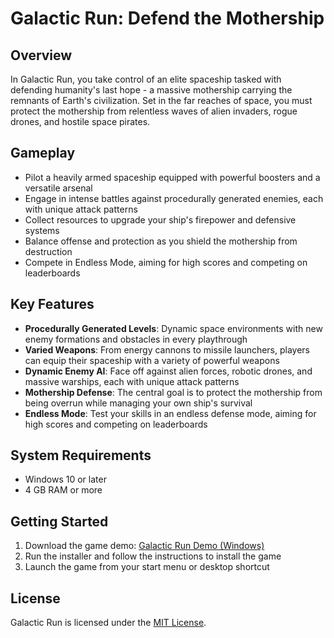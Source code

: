 **Galactic Run: Defend the Mothership**
==============================

**Overview**
--------

In Galactic Run, you take control of an elite spaceship tasked with defending humanity's last hope - a massive mothership carrying the remnants of Earth's civilization. Set in the far reaches of space, you must protect the mothership from relentless waves of alien invaders, rogue drones, and hostile space pirates.

**Gameplay**
------------

* Pilot a heavily armed spaceship equipped with powerful boosters and a versatile arsenal
* Engage in intense battles against procedurally generated enemies, each with unique attack patterns
* Collect resources to upgrade your ship's firepower and defensive systems
* Balance offense and protection as you shield the mothership from destruction
* Compete in Endless Mode, aiming for high scores and competing on leaderboards

**Key Features**
----------------

* **Procedurally Generated Levels**: Dynamic space environments with new enemy formations and obstacles in every playthrough
* **Varied Weapons**: From energy cannons to missile launchers, players can equip their spaceship with a variety of powerful weapons
* **Dynamic Enemy AI**: Face off against alien forces, robotic drones, and massive warships, each with unique attack patterns
* **Mothership Defense**: The central goal is to protect the mothership from being overrun while managing your own ship's survival
* **Endless Mode**: Test your skills in an endless defense mode, aiming for high scores and competing on leaderboards

**System Requirements**
----------------------

* Windows 10 or later
* 4 GB RAM or more

**Getting Started**
-------------------

1. Download the game demo: [Galactic Run Demo (Windows)]([[https://github.com/your-username/Galactic-Run/releases/download/v1.0/GalacticRunDemoSetup.exe](https://github.com/JittoJoseph/GalacticRun-SpaceAppsChallenge/releases/download/galacticrun/GalacticRun-windows-installer-1.3.0.exe)])
2. Run the installer and follow the instructions to install the game
3. Launch the game from your start menu or desktop shortcut


**License**
----------

Galactic Run is licensed under the [MIT License](https://opensource.org/licenses/MIT).
